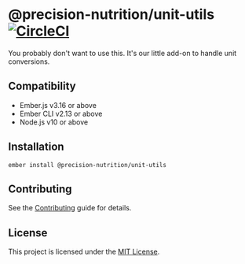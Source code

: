 # @precision-nutrition/unit-utils [![CircleCI](https://circleci.com/gh/PrecisionNutrition/unit-utils.svg?style=svg)](https://circleci.com/gh/PrecisionNutrition/unit-utils)

You probably don't want to use this. It's our little add-on to handle unit conversions.

## Compatibility

- Ember.js v3.16 or above
- Ember CLI v2.13 or above
- Node.js v10 or above

## Installation

```
ember install @precision-nutrition/unit-utils
```

## Contributing

See the [Contributing](CONTRIBUTING.md) guide for details.

## License

This project is licensed under the [MIT License](LICENSE.md).
